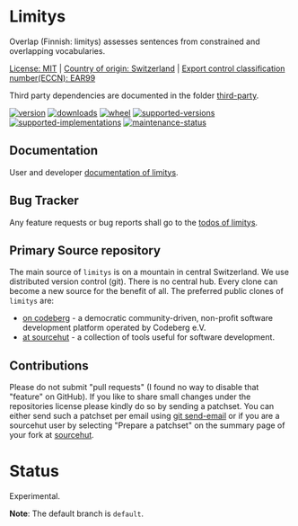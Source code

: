 # Limitys

Overlap (Finnish: limitys) assesses sentences from constrained and overlapping vocabularies.

[License: MIT](https://git.sr.ht/~sthagen/limitys/tree/default/item/LICENSE) | 
[Country of origin: Switzerland](https://git.sr.ht/~sthagen/limitys/tree/default/item/COUNTRY-OF-ORIGIN) | 
[Export control classification number(ECCN): EAR99](https://git.sr.ht/~sthagen/limitys/tree/default/item/EXPORT-CONTROL-CLASSIFICATION-NUMBER)

Third party dependencies are documented in the folder [third-party](docs/third-party/README.md).

[![version](https://img.shields.io/pypi/v/limitys.svg?style=flat)](https://pypi.python.org/pypi/limitys/)
[![downloads](https://static.pepy.tech/badge/limitys/month)](https://pepy.tech/project/limitys)
[![wheel](https://img.shields.io/pypi/wheel/limitys.svg?style=flat)](https://pypi.python.org/pypi/limitys/)
[![supported-versions](https://img.shields.io/pypi/pyversions/limitys.svg?style=flat)](https://pypi.python.org/pypi/limitys/)
[![supported-implementations](https://img.shields.io/pypi/implementation/limitys.svg?style=flat)](https://pypi.python.org/pypi/limitys/)
[![maintenance-status](https://img.shields.io/github/commit-activity/y/sthagen/limitys.svg?style=flat)](https://git.sr.ht/~sthagen/limitys/log)

## Documentation

User and developer [documentation of limitys](https://codes.dilettant.life/docs/limitys).

## Bug Tracker

Any feature requests or bug reports shall go to the [todos of limitys](https://todo.sr.ht/~sthagen/limitys).

## Primary Source repository

The main source of `limitys` is on a mountain in central Switzerland.
We use distributed version control (git).
There is no central hub.
Every clone can become a new source for the benefit of all.
The preferred public clones of `limitys` are:

* [on codeberg](https://codeberg.org/sthagen/limitys) - a democratic community-driven, non-profit software development platform operated by Codeberg e.V.
* [at sourcehut](https://git.sr.ht/~sthagen/limitys) - a collection of tools useful for software development.

## Contributions

Please do not submit "pull requests" (I found no way to disable that "feature" on GitHub).
If you like to share small changes under the repositories license please kindly do so by sending a patchset.
You can either send such a patchset per email using [git send-email](https://git-send-email.io) or 
if you are a sourcehut user by selecting "Prepare a patchset" on the summary page of your fork at [sourcehut](https://git.sr.ht/).

# Status

Experimental.

**Note**: The default branch is `default`. 
